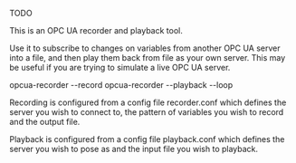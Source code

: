 TODO

This is an OPC UA recorder and playback tool.

Use it to subscribe to changes on variables from another OPC UA server into a file, and then play them back from file as 
your own server. This may be useful if you are trying to simulate a live OPC UA server.

opcua-recorder --record
opcua-recorder --playback --loop

Recording is configured from a config file recorder.conf which defines the server you wish to connect to, 
the pattern of variables you wish to record and the output file.

Playback is configured from a config file playback.conf which defines the server you wish to pose as and the input
file you wish to playback.